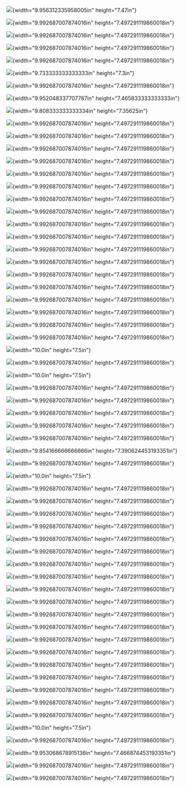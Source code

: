 ![](media/image1.jpeg){width="9.956312335958005in" height="7.47in"}

![](media/image2.jpeg){width="9.992687007874016in" height="7.497291119860018in"}

![](media/image3.jpeg){width="9.992687007874016in" height="7.497291119860018in"}

![](media/image4.jpeg){width="9.992687007874016in" height="7.497291119860018in"}

![](media/image5.jpeg){width="9.992687007874016in" height="7.497291119860018in"}

![](media/image6.jpeg){width="9.733333333333333in" height="7.3in"}

![](media/image7.jpeg){width="9.992687007874016in" height="7.497291119860018in"}

![](media/image8.jpeg){width="9.952048337707787in" height="7.465833333333333in"}

![](media/image9.jpeg){width="9.808333333333334in" height="7.35625in"}

![](media/image10.jpeg){width="9.992687007874016in" height="7.497291119860018in"}

![](media/image11.jpeg){width="9.992687007874016in" height="7.497291119860018in"}

![](media/image12.jpeg){width="9.992687007874016in" height="7.497291119860018in"}

![](media/image13.jpeg){width="9.992687007874016in" height="7.497291119860018in"}

![](media/image14.jpeg){width="9.992687007874016in" height="7.497291119860018in"}

![](media/image15.jpeg){width="9.992687007874016in" height="7.497291119860018in"}

![](media/image16.jpeg){width="9.992687007874016in" height="7.497291119860018in"}

![](media/image17.jpeg){width="9.992687007874016in" height="7.497291119860018in"}

![](media/image18.jpeg){width="9.992687007874016in" height="7.497291119860018in"}

![](media/image19.jpeg){width="9.992687007874016in" height="7.497291119860018in"}

![](media/image20.jpeg){width="9.992687007874016in" height="7.497291119860018in"}

![](media/image21.jpeg){width="9.992687007874016in" height="7.497291119860018in"}

![](media/image22.jpeg){width="9.992687007874016in" height="7.497291119860018in"}

![](media/image23.jpeg){width="9.992687007874016in" height="7.497291119860018in"}

![](media/image24.jpeg){width="9.992687007874016in" height="7.497291119860018in"}

![](media/image25.jpeg){width="9.992687007874016in" height="7.497291119860018in"}

![](media/image26.jpeg){width="9.992687007874016in" height="7.497291119860018in"}

![](media/image27.jpeg){width="9.992687007874016in" height="7.497291119860018in"}

![](media/image28.jpeg){width="10.0in" height="7.5in"}

![](media/image29.jpeg){width="9.992687007874016in" height="7.497291119860018in"}

![](media/image30.jpeg){width="10.0in" height="7.5in"}

![](media/image31.jpeg){width="9.992687007874016in" height="7.497291119860018in"}

![](media/image32.jpeg){width="9.992687007874016in" height="7.497291119860018in"}

![](media/image33.jpeg){width="9.992687007874016in" height="7.497291119860018in"}

![](media/image34.jpeg){width="9.992687007874016in" height="7.497291119860018in"}

![](media/image35.jpeg){width="9.992687007874016in" height="7.497291119860018in"}

![](media/image36.jpeg){width="9.854166666666666in" height="7.390624453193351in"}

![](media/image37.jpeg){width="9.992687007874016in" height="7.497291119860018in"}

![](media/image38.jpeg){width="10.0in" height="7.5in"}

![](media/image39.jpeg){width="9.992687007874016in" height="7.497291119860018in"}

![](media/image40.jpeg){width="9.992687007874016in" height="7.497291119860018in"}

![](media/image41.jpeg){width="9.992687007874016in" height="7.497291119860018in"}

![](media/image42.jpeg){width="9.992687007874016in" height="7.497291119860018in"}

![](media/image43.jpeg){width="9.992687007874016in" height="7.497291119860018in"}

![](media/image44.jpeg){width="9.992687007874016in" height="7.497291119860018in"}

![](media/image45.jpeg){width="9.992687007874016in" height="7.497291119860018in"}

![](media/image46.jpeg){width="9.992687007874016in" height="7.497291119860018in"}

![](media/image47.jpeg){width="9.992687007874016in" height="7.497291119860018in"}

![](media/image48.jpeg){width="9.992687007874016in" height="7.497291119860018in"}

![](media/image49.jpeg){width="9.992687007874016in" height="7.497291119860018in"}

![](media/image50.jpeg){width="9.992687007874016in" height="7.497291119860018in"}

![](media/image51.jpeg){width="9.992687007874016in" height="7.497291119860018in"}

![](media/image52.jpeg){width="9.992687007874016in" height="7.497291119860018in"}

![](media/image53.jpeg){width="9.992687007874016in" height="7.497291119860018in"}

![](media/image54.jpeg){width="9.992687007874016in" height="7.497291119860018in"}

![](media/image55.jpeg){width="9.992687007874016in" height="7.497291119860018in"}

![](media/image56.jpeg){width="9.992687007874016in" height="7.497291119860018in"}

![](media/image57.jpeg){width="9.992687007874016in" height="7.497291119860018in"}

![](media/image58.jpeg){width="10.0in" height="7.5in"}

![](media/image59.jpeg){width="9.992687007874016in" height="7.497291119860018in"}

![](media/image60.jpeg){width="9.953068678915136in" height="7.466874453193351in"}

![](media/image61.jpeg){width="9.992687007874016in" height="7.497291119860018in"}

![](media/image62.jpeg){width="9.992687007874016in" height="7.497291119860018in"}
